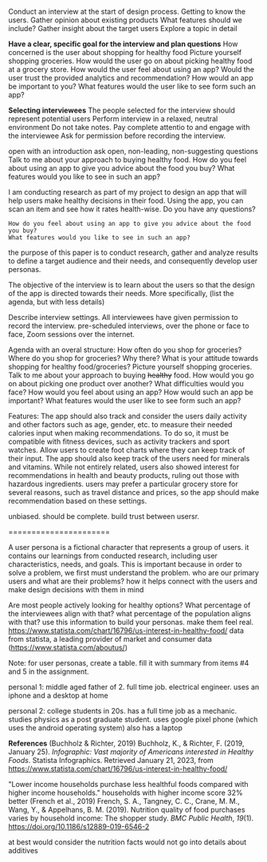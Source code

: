

Conduct an interview at the start of design process.
Getting to know the users.
Gather opinion about existing products
What features should we include?
Gather insight about the target users
Explore a topic in detail

**Have a clear, specific goal for the interview and plan questions**
How concerned is the user about shopping for healthy food
Picture yourself shopping groceries. How would the user go on about picking healthy food at a grocery store.
How would the user feel about using an app? Would the user trust the provided analytics and recommendation? How would an app be important to you?
What features would the user like to see form such an app?

**Selecting interviewees**
The people selected for the interview should represent potential users
Perform interview in a relaxed, neutral environment
Do not take notes. Pay complete attentio to and engage with the interviewee
Ask for permission before recording the interview.

open with an introduction
ask open, non-leading, non-suggesting questions
	Talk to me about your approach to buying healthy food.
	How do you feel about using an app to give you advice about the food you buy?
	What features would you like to see in such an app?


I am conducting research as part of my project to design an app that will help users make healthy decisions in their food. Using the app, you can scan an item and see how it rates health-wise. Do you have any questions? 



	How do you feel about using an app to give you advice about the food you buy?
	What features would you like to see in such an app?


the purpose of this paper is to conduct research, gather and analyze results to define a target audience and their needs, and consequently develop user personas.

The objective of the interview is to learn about the users so that the design of the app is directed towards their needs. More specifically, (list the agenda, but with less details)

Describe interview settings. All interviewees have given permission to record the interview.
pre-scheduled interviews, over the phone or face to face, Zoom sessions over the internet.

Agenda with an overal structure:
How often do you shop for groceries? Where do you shop for groceries? Why there?
What is your attitude towards shopping for healthy food/groceries?
Picture yourself shopping groceries. Talk to me about your approach to buying ~~healthy~~ food.
How would you go on about picking one product over another? What difficulties would you face?
How would you feel about using an app? 
How would such an app be important?
What features would the user like to see form such an app?



Features:
The app should also track and consider the users daily activity and other factors such as age, gender, etc. to measure their needed calories input when making recommendations.
To do so, it must be compatible with fitness devices, such as activity trackers and sport watches.
Allow users to create foot charts where they can keep track of their input.
The app should also keep track of the users need for minerals and vitamins.
While not entirely related, users also showed interest for recommendations in health and beauty products, ruling out those with hazardous ingredients.
users may prefer a particular grocery store for several reasons, such as travel distance and prices, so the app should make recommendation based on these settings.

unbiased. should be complete. build trust between usersr.



======================

A user persona is a fictional character that represents a group of users.
it contains our learnings from conducted research, including user characteristics, needs, and goals. 
This is important because in order to solve a problem, we first must understand the problem. who are our primary users and what are their problems? how 
it helps connect with the users and make design decisions with them in mind

Are most people actively looking for healthy options? 
What percentage of the interviewees align with that? what percentage of the population aligns with that?
use this information to build your personas. make them feel real.
https://www.statista.com/chart/16796/us-interest-in-healthy-food/
data from statista, a leading provider of market and consumer data (https://www.statista.com/aboutus/)


Note: for user personas, create a table. fill it with summary from items #4 and 5 in the assignment.

personal 1: middle aged father of 2. full time job. electrical engineer.
uses an  iphone and a desktop at home

personal 2: college students in 20s. has a full time job as a mechanic. studies physics as a post graduate student.
uses  google pixel phone (which uses the android operating system)
also has a laptop




**References**
(Buchholz & Richter, 2019)
Buchholz, K., & Richter, F. (2019, January 25). _Infographic: Vast majority of Americans interested in Healthy Foods_. Statista Infographics. Retrieved January 21, 2023, from https://www.statista.com/chart/16796/us-interest-in-healthy-food/


"Lower income households purchase less healthful foods compared with higher income households." households with higher income score 32% better 
(French et al., 2019)
French, S. A., Tangney, C. C., Crane, M. M., Wang, Y., & Appelhans, B. M. (2019). Nutrition quality of food purchases varies by household income: The shopper study. _BMC Public Health_, _19_(1). https://doi.org/10.1186/s12889-019-6546-2

at best would consider the nutrition facts
would not go into details about additives